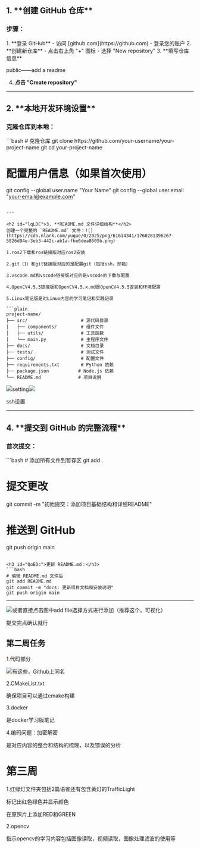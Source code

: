 

<h2 id="sxJEj">1. **创建 GitHub 仓库**</h2>
<h3 id="B8mQ3">步骤：</h3>
1. **登录 GitHub**
    - 访问 [github.com](https://github.com)
    - 登录您的账户
2. **创建新仓库**
    - 点击右上角 "+" 图标
    - 选择 "New repository"
3. **填写仓库信息**

public——add a readme

4. **点击 "Create repository"**

---

<h2 id="VQXKA">2. **本地开发环境设置**</h2>
<h3 id="F0NwW">克隆仓库到本地：</h3>
```bash
# 克隆仓库
git clone https://github.com/your-username/your-project-name.git
cd your-project-name

# 配置用户信息（如果首次使用）
git config --global user.name "Your Name"
git config --global user.email "your-email@example.com"
```

---

<h2 id="lqLDC">3. **README.md 文件详细结构**</h2>
创建一个完整的 `README.md` 文件：![](https://cdn.nlark.com/yuque/0/2025/png/61614341/1760281396267-5826d94e-3eb3-442c-ab1a-fbe6dea8605b.png)

1.ros2下载和ros链接版对应ros2安装

2.git（1）和git链接版对应的是配置git（包括ssh，邮箱）

3.vscode.md和vscode链接版对应的是vscode的下载与配置

4.OpenCV4.5.5链接版和OpenCV4.5.x.md是OpenCV4.5.5安装和环境配置

5.Linux笔记版是对Linux内容的学习笔记和实践记录

```plain
project-name/
├── src/                    # 源代码目录
│   ├── components/         # 组件文件
│   ├── utils/              # 工具函数
│   └── main.py             # 主程序文件
├── docs/                   # 文档目录
├── tests/                  # 测试文件
├── config/                 # 配置文件
├── requirements.txt        # Python 依赖
├── package.json           # Node.js 依赖
└── README.md              # 项目说明
```

![](https://cdn.nlark.com/yuque/0/2025/png/61614341/1760281231893-803d3059-6e8e-472a-a891-6ac860215aff.png)setting![](https://cdn.nlark.com/yuque/0/2025/png/61614341/1760281280389-d751d8ce-a000-44e5-870c-2b62bfbd9d50.png)

ssh设置

---

<h2 id="C132U">4. **提交到 GitHub 的完整流程**</h2>
<h3 id="Ho7Bw">首次提交：</h3>
```bash
# 添加所有文件到暂存区
git add .

# 提交更改
git commit -m "初始提交：添加项目基础结构和详细README"

# 推送到 GitHub
git push origin main
```

<h3 id="QoEDc">更新 README.md：</h3>
```bash
# 编辑 README.md 文件后
git add README.md
git commit -m "docs: 更新项目文档和安装说明"
git push origin main
```

---

![](https://cdn.nlark.com/yuque/0/2025/png/61614341/1760281396267-5826d94e-3eb3-442c-ab1a-fbe6dea8605b.png)或者直接点击图中add file选择方式进行添加（推荐这个，可视化）

提交完点确认就行

<h2 id="w0yXH">第二周任务</h2>
1.代码部分

![](https://cdn.nlark.com/yuque/0/2025/png/61614341/1760841950703-03c96157-de7b-4e37-afe7-7a888c67f235.png)有这些，Github上同名

2.CMakeList.txt

确保项目可以通过cmake构建

3.docker

是docker学习版笔记

4.编码问题：加密解密

是对应内容的整合和结构的梳理，以及错误的分析

<h1 id="CVuku">第三周</h1>
1.红绿灯文件夹包括2篇语雀还有包含黄灯的TrafficLight

标记出红色绿色并显示颜色

在原照片上添加RED和GREEN

2.opencv

指示opencv的学习内容包括图像读取，视频读取，图像处理滤波的使用等

